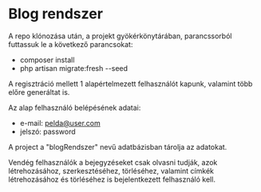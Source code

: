 
# Blog rendszer

A repo klónozása után, a projekt gyökérkönytárában, parancssorból futtassuk le a következő parancsokat:

- composer install 
- php artisan migrate:fresh --seed

A regisztráció mellett 1 alapértelmezett felhasználót kapunk, valamint több előre generáltat is.

Az alap felhasználó belépésének adatai:
- e-mail: pelda@user.com
- jelszó: password

A project a "blogRendszer" nevű adatbázisban tárolja az adatokat.

Vendég felhasználók a bejegyzéseket csak olvasni tudják, azok létrehozásához, szerkesztéséhez, törléséhez, valamint címkék létrehozásához és törléséhez is bejelentkezett felhasználó kell.


